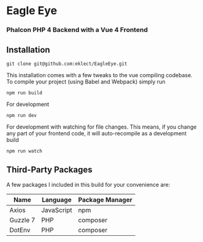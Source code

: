 # Eagle Eye
### Phalcon PHP 4 Backend with a Vue 4 Frontend

## Installation
```
git clone git@github.com:eklect/EagleEye.git

```

This installation comes with a few tweaks to the vue compiling codebase. To compile your project (using Babel and Webpack) simply run
```
npm run build
```

For development
```
npm run dev
```
For development with watching for file changes. This means, if you change any part of your frontend code, it will auto-recompile as a development build
```
npm run watch
```
## Third-Party Packages
A few packages I included in this build for your convenience are:

Name | Language | Package Manager
-|-|-
Axios | JavaScript | npm
Guzzle 7 | PHP | composer
DotEnv | PHP | composer
